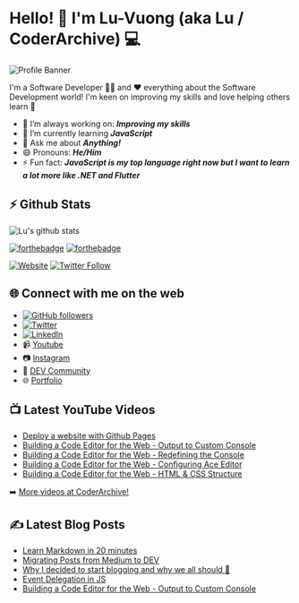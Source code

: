 # Hello! 👋 I'm Lu-Vuong (aka Lu / CoderArchive)  💻

![Profile Banner](https://user-images.githubusercontent.com/25101689/91632695-dff0a100-ea25-11ea-99c8-729e59a4ff62.png)

I'm a Software Developer 👨‍💻 and ❤️ everything about the Software Development world! I'm keen on improving my skills and love helping others learn 💯

- 🔭 I’m always working on: **_Improving my skills_**
- 🌱 I’m currently learning **_JavaScript_**
- 💬 Ask me about **_Anything!_**
- 😄 Pronouns: **_He/Him_**
- ⚡ Fun fact: **_JavaScript is my top language right now but I want to learn a lot more like .NET and Flutter_**


## ⚡ Github Stats

![Lu's github stats](https://github-readme-stats.vercel.app/api?username=luvuong-le)

[![forthebadge](https://forthebadge.com/images/badges/uses-badges.svg)](https://forthebadge.com) [![forthebadge](https://forthebadge.com/images/badges/built-with-love.svg)](https://forthebadge.com)

[![Website](https://img.shields.io/website?label=lu-vuong-le.me&style=for-the-badge&url=https%3A%2F%2Fcodestackr.com)](https://lu-vuong-le.me/)
[![Twitter Follow](https://img.shields.io/twitter/follow/coderarchive?color=1DA1F2&logo=twitter&style=for-the-badge)](https://twitter.com/coderarchive)

## 🌐 Connect with me on the web 

- [![GitHub followers](https://img.shields.io/github/followers/luvuong-le.svg?style=social&label=Follow&maxAge=2592000)](https://github.com/luvuong-le?tab=followers)
- <a href="https://twitter.com/coderarchive"><img src="https://img.shields.io/twitter/follow/coderarchive?label=Twitter&style=social" alt="Twitter"></a>
- <a href="https://www.linkedin.com/in/lu-vuongle"><img src="https://img.shields.io/badge/LinkedIn--_.svg?style=social&logo=linkedin" alt="LinkedIn"></a>
- 📹 [Youtube](https://www.youtube.com/channel/UCWaB4SBBUCvhYb91fz5Vidg)
- 📷 [Instagram](https://www.instagram.com/coderarchive/)
- 📝 [DEV Community](https://dev.to/coderarchive)
- 🌐 [Portfolio](https://lu-vuong-le.me/)

## 📺 Latest YouTube Videos

<!-- YOUTUBE:START -->
- [Deploy a website with Github Pages](https://www.youtube.com/watch?v=aZAmNdFelTE&t=4s)
- [Building a Code Editor for the Web - Output to Custom Console](https://www.youtube.com/watch?v=uRmEI0RNl2k)
- [Building a Code Editor for the Web - Redefining the Console](https://www.youtube.com/watch?v=dY7jCELrZ0Y)
- [Building a Code Editor for the Web - Configuring Ace Editor](https://www.youtube.com/watch?v=foQ8MjEvsJQ)
- [Building a Code Editor for the Web - HTML & CSS Structure](https://www.youtube.com/watch?v=04DNiqIt1iU)
<!-- YOUTUBE:END -->

➡️ [More videos at CoderArchive!](https://www.youtube.com/channel/UCWaB4SBBUCvhYb91fz5Vidg)

## ✍️ Latest Blog Posts
<!-- BLOG-POST-LIST:START -->
- [Learn Markdown in 20 minutes](https://dev.to/coderarchive/learn-markdown-in-20-minutes-28ie)
- [Migrating Posts from Medium to DEV](https://dev.to/coderarchive/migrating-posts-from-medium-to-dev-332p)
- [Why I decided to start blogging and why we all should 🙌](https://dev.to/coderarchive/why-i-decided-to-start-blogging-and-why-we-all-should-1ije)
- [Event Delegation in JS](https://dev.to/coderarchive/event-delegation-in-js-1aff)
- [Building a Code Editor for the Web - Output to Custom Console](https://dev.to/coderarchive/building-a-code-editor-for-the-web-output-to-custom-console-3kgb)
<!-- BLOG-POST-LIST:END -->